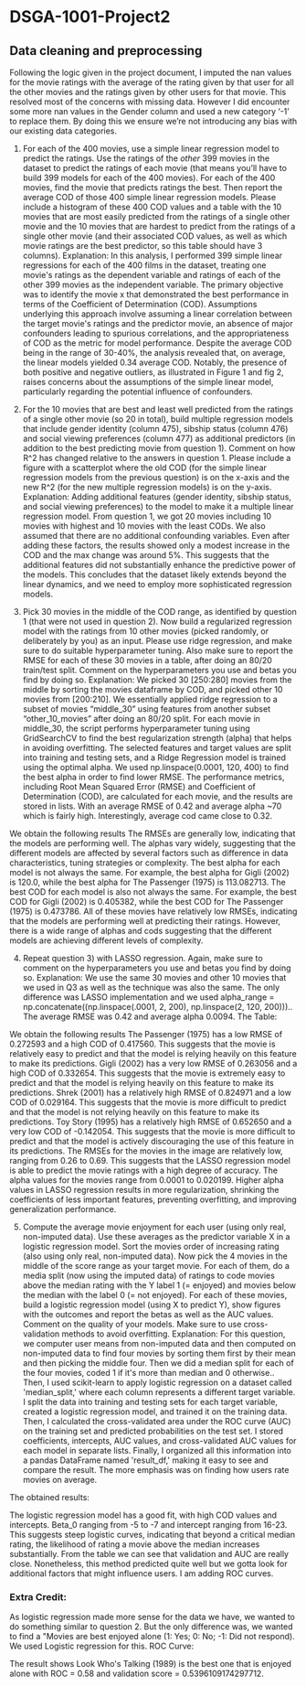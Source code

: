 # DSGA-1001-Project2

## Data cleaning and preprocessing
Following the logic given in the project document, I imputed the nan values for the movie ratings with the average of the rating given by that user for all the other movies and the ratings given by other users for that movie. This resolved most of the concerns with missing data. However I did encounter some more nan values in the Gender column and used a new category ‘-1’ to replace them. By doing this we ensure we’re not introducing any bias with our existing data categories.

1. For each of the 400 movies, use a simple linear regression model to predict the ratings. Use the ratings of the *other* 399 movies in the dataset to predict the ratings of each movie (that means you’ll have to build 399 models for each of the 400 movies). For each of the 400 movies, find the movie that predicts ratings the best. Then report the average COD of those 400 simple linear regression models. Please include a histogram of these 400 COD values and a table with the 10 movies that are most easily predicted from the ratings of a single other movie and the 10 movies that are hardest to predict from the ratings of a single other movie (and their associated COD values, as well as which movie ratings are the best predictor, so this table should have 3 columns).
Explanation: 
In this analysis, I performed 399 simple linear regressions for each of the 400 films in the dataset, treating one movie's ratings as the dependent variable and ratings of each of the other 399 movies as the independent variable. The primary objective was to identify the movie x that demonstrated the best performance in terms of the Coefficient of Determination (COD). Assumptions underlying this approach involve assuming a linear correlation between the target movie's ratings and the predictor movie, an absence of major confounders leading to spurious correlations, and the appropriateness of COD as the metric for model performance. Despite the average COD being in the range of 30-40%, the analysis revealed that, on average, the linear models yielded 0.34 average COD. Notably, the presence of both positive and negative outliers, as illustrated in Figure 1 and fig 2, raises concerns about the assumptions of the simple linear model, particularly regarding the potential influence of confounders. 



2. For the 10 movies that are best and least well predicted from the ratings of a single other movie (so 20 in total), build multiple regression models that include gender identity (column 475), sibship status (column 476) and social viewing preferences (column 477) as additional predictors (in addition to the best predicting movie from question 1). Comment on how R^2 has changed relative to the answers in question 1. Please include a figure with a scatterplot where the old COD (for the simple linear regression models from the previous question) is on the x-axis and the new R^2 (for the new multiple regression models) is on the y-axis.
Explanation:
Adding additional features (gender identity, sibship status, and social viewing preferences) to the model to make it a multiple linear regression model. From question 1, we got 20 movies including 10 movies with highest and 10 movies with the least CODs. We also assumed that there are no additional confounding variables. Even after adding these factors, the results showed only a modest increase in the COD and the max change was around 5%.
This suggests that the additional features did not substantially enhance the predictive power of the models. This concludes that the dataset likely extends beyond the linear dynamics, and we need to employ more sophisticated regression models. 

3. Pick 30 movies in the middle of the COD range, as identified by question 1 (that were not used in question 2). Now build a regularized regression model with the ratings from 10 other movies (picked randomly, or deliberately by you) as an input. Please use ridge regression, and make sure to do suitable hyperparameter tuning. Also make sure to report the RMSE for each of these 30 movies in a table, after doing an 80/20 train/test split. Comment on the hyperparameters you use and betas you find by doing so.
Explanation:
We picked 30 [250:280] movies from the middle by sorting the movies dataframe by COD, and picked other 10 movies from [200:210]. We essentially applied ridge regression to a subset of movies “middle_30”  using features from another subset “other_10_movies” after doing an 80/20 split. For each movie in middle_30, the script performs hyperparameter tuning using GridSearchCV to find the best regularization strength (alpha) that helps in avoiding overfitting. The selected features and target values are split into training and testing sets, and a Ridge Regression model is trained using the optimal alpha. We used  np.linspace(0.0001, 120, 400) to find the best alpha in order to find lower RMSE. The performance metrics, including Root Mean Squared Error (RMSE) and Coefficient of Determination (COD), are calculated for each movie, and the results are stored in lists. With an average RMSE of 0.42 and average alpha ~70 which is fairly high. Interestingly, average cod came close to 0.32. 
 
We obtain the following results
The RMSEs are generally low, indicating that the models are performing well.
The alphas vary widely, suggesting that the different models are affected by several factors such as difference in data characteristics, tuning strategies or complexity.
The best alpha for each model is not always the same. For example, the best alpha for Gigli (2002) is 120.0, while the best alpha for The Passenger (1975) is 113.082713.
The best COD for each model is also not always the same. For example, the best COD for Gigli (2002) is 0.405382, while the best COD for The Passenger (1975) is 0.473786.
All of these movies have relatively low RMSEs, indicating that the models are performing well at predicting their ratings. However, there is a wide range of alphas and cods suggesting that the different models are achieving different levels of complexity. 

4. Repeat question 3) with LASSO regression. Again, make sure to comment on the hyperparameters you use and betas you find by doing so. 
Explanation: 
We use the same 30 movies and other 10 movies that we used in Q3 as well as the technique was also the same. The only difference was LASSO implementation and we used     alpha_range = np.concatenate((np.linspace(.0001, 2, 200), np.linspace(2, 120, 200))).. The average RMSE was 0.42 and average alpha 0.0094. The Table:

We obtain the following results
The Passenger (1975) has a low RMSE of 0.272593 and a high COD of 0.417560. This suggests that the movie is relatively easy to predict and that the model is relying heavily on this feature to make its predictions.
Gigli (2002) has a very low RMSE of 0.263056 and a high COD of 0.332654. This suggests that the movie is extremely easy to predict and that the model is relying heavily on this feature to make its predictions.
Shrek (2001) has a relatively high RMSE of 0.824971 and a low COD of 0.029164. This suggests that the movie is more difficult to predict and that the model is not relying heavily on this feature to make its predictions.
Toy Story (1995) has a relatively high RMSE of 0.652650 and a very low COD of -0.142054. This suggests that the movie is more difficult to predict and that the model is actively discouraging the use of this feature in its predictions.
The RMSEs for the movies in the image are relatively low, ranging from 0.26 to 0.69. This suggests that the LASSO regression model is able to predict the movie ratings with a high degree of accuracy. The alpha values for the movies range from 0.0001 to 0.020199. Higher alpha values in LASSO regression results in more regularization, shrinking the coefficients of less important features, preventing overfitting, and improving generalization performance.

5. Compute the average movie enjoyment for each user (using only real, non-imputed data). Use these averages as the predictor variable X in a logistic regression model. Sort the movies order of increasing rating (also using only real, non-imputed data). Now pick the 4 movies in the middle of the score range as your target movie. For each of them, do a media split (now using the imputed data) of ratings to code movies above the median rating with the Y label 1 (= enjoyed) and movies below the median with the label 0 (= not enjoyed). For each of these movies, build a logistic regression model (using X to predict Y), show figures with the outcomes and report the betas as well as the AUC values. Comment on the quality of your models. Make sure to use cross-validation methods to avoid overfitting.
Explanation:
For this question, we computer user means from non-imputed data and then computed on non-imputed data to find four movies by sorting them first by their  mean and then picking the middle four. Then we did a median split for each of the four movies, coded 1 if it's more than median and 0 otherwise.. Then,  I used scikit-learn to apply logistic regression on a dataset called 'median_split,' where each column represents a different target variable. I split the data into training and testing sets for each target variable, created a logistic regression model, and trained it on the training data. Then, I calculated the cross-validated area under the ROC curve (AUC) on the training set and predicted probabilities on the test set. I stored coefficients, intercepts, AUC values, and cross-validated AUC values for each model in separate lists. Finally, I organized all this information into a pandas DataFrame named 'result_df,' making it easy to see and compare the result. The more emphasis was on finding how users rate movies on average.


The obtained results:

The logistic regression model has a good fit, with high COD values and intercepts. Beta_0 ranging from -5 to -7 and intercept ranging from 16-23. This suggests steep logistic curves, indicating that beyond a critical median rating, the likelihood of rating a movie above the median increases substantially. From the table we can see that validation and AUC are really close. Nonetheless, this method predicted quite well but we gotta look for additional factors that might influence users. I am adding ROC curves.
 
### Extra Credit:

As logistic regression made more sense for the data we have, we wanted to do something similar to question 2. But the only difference was, we wanted to find a "Movies are best enjoyed alone (1: Yes; 0: No; -1: Did not respond). We used Logistic regression for this. ROC Curve: 

The result shows Look Who's Talking (1989) is the best one that is enjoyed alone with ROC = 0.58 and validation score = 0.5396109174297712.

